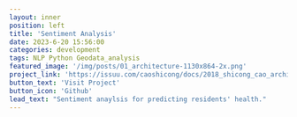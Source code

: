 ```yaml
---
layout: inner
position: left
title: 'Sentiment Analysis'
date: 2023-6-20 15:56:00
categories: development
tags: NLP Python Geodata_analysis
featured_image: '/img/posts/01_architecture-1130x864-2x.png'
project_link: 'https://issuu.com/caoshicong/docs/2018_shicong_cao_architecture_portf'
button_text: 'Visit Project'
button_icon: 'Github'
lead_text: "Sentiment anaylsis for predicting residents' health."
---
```

